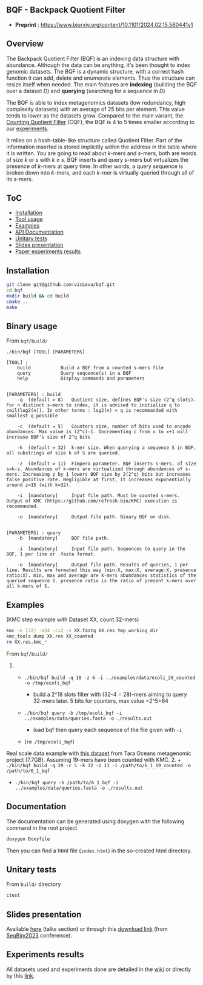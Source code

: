 ## BQF - Backpack Quotient Filter

+ **Preprint** : https://www.biorxiv.org/content/10.1101/2024.02.15.580441v1

## Overview

The Backpack Quotient Filter (BQF) is an indexing data structure with abundance. Although the data can be anything, it's been thought to index genomic datasets. 
The BQF is a dynamic structure, with a correct hash function it can add, delete and enumerate elements. Thus the structure can resize itself when needed. The main features are **indexing** (building the BQF over a dataset *D*) and **querying** (searching for a sequence in *D*)

The BQF is able to index metagenomics datasets (low redundancy, high complexity datasets) with an average of 25 bits per element. This value tends to lower as the datasets grow. Compared to the main variant, the [Counting Quotient Filter](https://github.com/splatlab/cqf) (CQF), the BQF is 4 to 5 times smaller according to our [experiments](https://github.com/vicLeva/bqf/wiki/Experiments-details-and-protocol-for-BQF-paper-results).

It relies on a hash-table-like structure called Quotient Filter. Part of the information inserted is stored implicitly within the address in the table where it is written. You are going to read about *k*-mers and *s*-mers, both are words of size *k* or *s* with *k* $\geq$ *s*. BQF inserts and query *s*-mers but virtualizes the presence of *k*-mers at query time. In other words, a query sequence is broken down into *k*-mers, and each *k*-mer is virtually queried through all of its *s*-mers.  

## ToC

 + [Installation](#Installation)
 + [Tool usage](#Tool-usage)
 + [Examples](#Examples)
 + [API Documentation](#Documentation)
 + [Unitary tests](#Unitary-tests)
 + [Slides presentation](#Slides-presentation)
 + [Paper experiments results](#Experiments-results)

## Installation

```bash
git clone git@github.com:vicLeva/bqf.git
cd bqf
mkdir build && cd build
cmake ..
make 
```

## Binary usage 

From `bqf/build/`

```
./bin/bqf [TOOL] [PARAMETERS]

[TOOL] : 
    build           Build a BQF from a counted s-mers file
    query           Query sequence(s) in a BQF
    help            Display commands and parameters


[PARAMETERS] : build
    -q  (default = 8)   Quotient size, defines BQF's size (2^q slots). For n distinct s-mers to index, it is advised to initialize q to ceil(log2(n)). In other terms : log2(n) < q is recommanded with smallest q possible

    -c  (default = 5)   Counters size, number of bits used to encode abundances. Max value is (2^c)-1. Incrementing c from x to x+1 will increase BQF's size of 2^q bits

    -k  (default = 32)  k-mer size. When querying a sequence S in BQF, all substrings of size k of S are queried.

    -z  (default = 11)  Fimpera parameter. BQF inserts s-mers, of size s=k-z. Abundances of k-mers are virtualized through abundances of s-mers. Increasing z by 1 lowers BQF size by 2(2^q) bits but increases false positive rate. Negligible at first, it increases exponentially around z=15 (with k=32).

    -i  [mandatory]     Input file path. Must be counted s-mers. Output of KMC (https://github.com/refresh-bio/KMC) execution is recommanded.

    -o  [mandatory]     Output file path. Binary BQF on disk.


[PARAMETERS] : query
    -b  [mandatory]     BQF file path.

    -i  [mandatory]     Input file path. Sequences to query in the BQF, 1 per line or .fasta format.

    -o  [mandatory]     Output file path. Results of queries, 1 per line. Results are formated this way (min:X, max:X, average:X, presence ratio:X). min, max and average are k-mers abundances statistics of the queried sequence S. presence ratio is the ratio of present k-mers over all k-mers of S.
```

## Examples 

(KMC step example with Dataset XX, count 32-mers)

``` bash 
kmc -k [32] -m24 -ci2 -v XX.fastq XX.res tmp_working_dir
kmc_tools dump XX.res XX_counted
rm XX.res.kmc_*
```

From `bqf/build/`
  
1. + `./bin/bqf build -q 18 -z 4 -i ../examples/data/ecoli_28_counted -o /tmp/ecoli_bqf`
     - build a 2^18 slots filter with (32-4 = 28)-mers aiming to query 32-mers later. 5 bits for counters, max value =2^5=64  
   + `./bin/bqf query -b /tmp/ecoli_bqf -i ../examples/data/queries.fasta -o ./results.out`
     - load bqf then query each sequence of the file given with `-i`

   + (`rm /tmp/ecoli_bqf`)


Real scale data example with [this dataset](ftp://ftp.sra.ebi.ac.uk/vol1/run/ERR172/ERR1726642/AHX_ACXIOSF_6_1_C2FGHACXX.IND4_clean.fastq.gz) from Tara Oceans metagenomic project (7.7GB). Assuming 19-mers have been counted with KMC.
2. + `./bin/bqf build -q 29 -c 5 -k 32 -z 13 -i /path/to/6_1_19_counted -o /path/to/6_1_bqf`
   + `./bin/bqf query -b /path/to/6_1_bqf -i ../examples/data/queries.fasta -o ./results.out`


## Documentation

The documentation can be generated using doxygen with the following command in the root project

```bash
doxygen Doxyfile
```

Then you can find a html file (`index.html`) in the so-created html directory.

## Unitary tests

From `build/` directory

```bash
ctest
```

## Slides presentation

Available [here](https://vicleva.github.io/) (talks section) or through this [download link](https://vicleva.github.io/assets/slides/presentation_seqbim_2023.pdf) (from [SeqBim2023](https://seqbim.cnrs.fr/seqbim-2023/) conference).


## Experiments results

All datasets used and experiments done are detailed in the [wiki](https://github.com/vicLeva/bqf/wiki) or directly by this [link](https://github.com/vicLeva/bqf/wiki/Experiments-details-and-protocol-for-BQF-paper-results).
